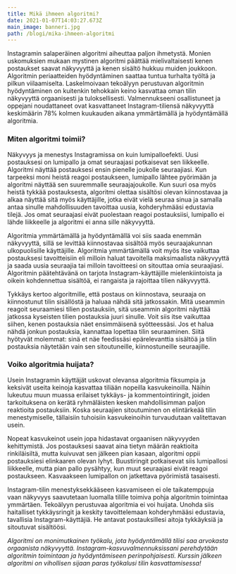 ```yaml
---
title: Mikä ihmeen algoritmi?
date: 2021-01-07T14:03:27.673Z
main_image: banneri.jpg
path: /blogi/mika-ihmeen-algoritmi
---
```

Instagramin salaperäinen algoritmi aiheuttaa paljon ihmetystä. Monien uskomuksien mukaan mystinen algoritmi päättää mielivaltaisesti kenen postaukset saavat näkyvyyttä ja kenen sisältö hukkuu muiden joukkoon. Algoritmin periaatteiden hyödyntäminen saattaa tuntua turhalta työltä ja pilkun viilaamiselta. Laskelmoivaan tekoälyyn perustuvan algoritmin hyödyntäminen on kuitenkin tehokkain keino kasvattaa oman tilin näkyvyyttä orgaanisesti ja tuloksellisesti. Valmennukseeni osallistuneet ja oppejani noudattaneet ovat kasvattaneet Instagram-tiliensä näkyvyyttä keskimäärin 78% kolmen kuukauden aikana ymmärtämällä ja hyödyntämällä algoritmia.

### **Miten algoritmi toimii?**

Näkyvyys ja menestys Instagramissa on kuin lumipalloefekti. Uusi postauksesi on lumipallo ja omat seuraajasi potkaisevat sen liikkeelle. Algoritmi näyttää postauksesi ensin pienelle joukolle seuraajiasi. Kun tarpeeksi moni heistä reagoi postaukseen, lumipallo lähtee pyörimään ja algoritmi näyttää sen suuremmalle seuraajajoukolle. Kun suuri osa myös heistä tykkää postauksesta, algoritmi olettaa sisältösi olevan kiinnostavaa ja alkaa näyttää sitä myös käyttäjille, jotka eivät vielä seuraa sinua ja samalla antaa sinulle mahdollisuuden tavoittaa uusia, kohderyhmääsi edustavia tilejä. Jos omat seuraajasi eivät puolestaan reagoi postauksiisi, lumipallo ei lähde liikkeelle ja algoritmi ei anna sille näkyvyyttä. 

Algoritmia ymmärtämällä ja hyödyntämällä voi siis saada enemmän näkyvyyttä, sillä se levittää kiinnostavaa sisältöä myös seuraajakunnan ulkopuolisille käyttäjille. Algoritmia ymmärtämällä voit myös itse vaikuttaa postauksesi tavoitteisiin eli milloin haluat tavoitella maksimaalista näkyvyyttä ja saada uusia seuraajia tai milloin tavoitteesi on sitouttaa omia seuraajiasi. Algoritmin päätehtävänä on tarjota Instagram-käyttäjille mielenkiintoista ja oikein kohdennettua sisältöä, ei rangaista ja rajoittaa tilien näkyvyyttä.

Tykkäys kertoo algoritmille, että postaus on kiinnostava, seuraaja on kiinnostunut tilin sisällöstä ja haluaa nähdä sitä jatkossakin. Mitä useammin reagoit seuraamiesi tilien postauksiin, sitä useammin algoritmi näyttää jatkossa kyseisten tilien postauksia juuri sinulle. Voit siis itse vaikuttaa siihen, kenen postauksia näet ensimmäisenä syötteessäsi. Jos et halua nähdä jonkun postauksia, kannattaa lopettaa tilin seuraaminen. Siitä hyötyvät molemmat: sinä et näe feedissäsi epärelevanttia sisältöä ja tilin postauksia näytetään vain sen sitoutuneille, kiinnostuneille seuraajille.

### **Voiko algoritmia huijata?**

Usein Instagramin käyttäjät uskovat olevansa algoritmia fiksumpia ja keksivät useita keinoja kasvattaa tiliään nopeilla kasvukeinoilla. Näihin lukeutuu muun muassa erilaiset tykkäys- ja kommentointiringit, joiden tarkoituksena on kerätä ryhmäläisten kesken mahdollisimman paljon reaktioita postauksiin. Koska seuraajien sitoutuminen on elintärkeää tilin menestymiselle, tällaisiin tuhoisiin kasvukeinoihin turvaudutaan valitettavan usein. 

Nopeat kasvukeinot usein jopa hidastavat orgaanisen näkyvyyden kehittymistä. Jos postauksesi saavat aina tietyn määrän reaktioita rinkiläisiltä, mutta kuivuvat sen jälkeen pian kasaan, algoritmi oppii postauksiesi elinkaaren olevan lyhyt. Buustiringit potkaisevat siis lumipallosi liikkeelle, mutta pian pallo pysähtyy, kun muut seuraajasi eivät reagoi postaukseen. Kasvaakseen lumipallon on jatkettava pyörimistä tasaisesti.

Instagram-tilin menestyksekkääseen kasvamiseen ei ole taikatemppuja vaan näkyvyys saavutetaan luomalla tilille toimiva pohja algoritmin toimintaa ymmärtäen. Tekoälyyn perustuvaa algoritmia ei voi huijata. Unohda siis haitalliset tykkäysringit ja keskity tavoittelemaan kohderyhmääsi edustavia, tavallisia Instagram-käyttäjiä. He antavat postauksillesi aitoja tykkäyksiä ja sitoutuvat sisältöösi.

*Algoritmi on monimutkainen työkalu, jota hyödyntämällä tilisi saa arvokasta orgaanista näkyvyyttä. Instagram-kasvuvalmennuksissani perehdytään algoritmin toimintaan ja hyödyntämiseen perinpohjaisesti. Kurssin jälkeen algoritmi on vihollisen sijaan paras työkalusi tilin kasvattamisessa!*